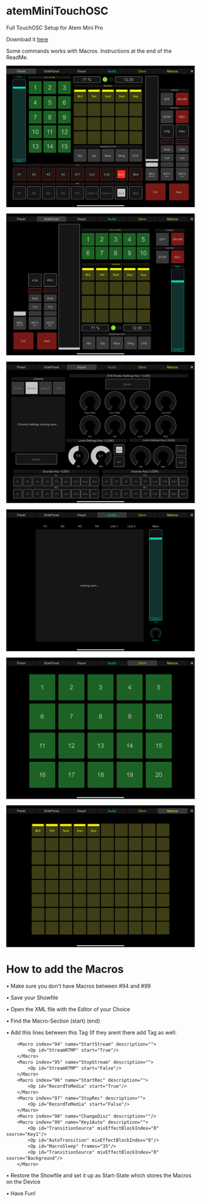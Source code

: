 # atemMiniTouchOSC
Full TouchOSC Setup for Atem Mini Pro

Download it [here](https://github.com/mkcologne/atemMiniTouchOSC/blob/master/AtemMiniPro0.9.touchosc)

Some commands works with Macros.
Instructions at the end of the ReadMe.

![alt text](https://github.com/mkcologne/atemMiniTouchOSC/blob/master/Images/01.png)

![alt text](https://github.com/mkcologne/atemMiniTouchOSC/blob/master/Images/03.png)

![alt text](https://github.com/mkcologne/atemMiniTouchOSC/blob/master/Images/04.png)

![alt text](https://github.com/mkcologne/atemMiniTouchOSC/blob/master/Images/05.png)

![alt text](https://github.com/mkcologne/atemMiniTouchOSC/blob/master/Images/06.png)

![alt text](https://github.com/mkcologne/atemMiniTouchOSC/blob/master/Images/07.png)

# How to add the Macros

• Make sure you don't have Macros between #94 and #99

• Save your Showfile

• Open the XML file with the Editor of your Choice

• Find the Macro-Section
    (start)  <MacroPool>
    (end)  </MacroPool>
    
 • Add this lines between this Tag (If they arent there add <MacroPool> Tag as well:
  
 
        <Macro index="94" name="StartStream" description="">
            <Op id="StreamRTMP" start="True"/>
        </Macro>
        <Macro index="95" name="StopStream" description="">
            <Op id="StreamRTMP" start="False"/>
        </Macro>
        <Macro index="96" name="StartRec" description="">
            <Op id="RecordToMedia" start="True"/>
        </Macro>
        <Macro index="97" name="StopRec" description="">
            <Op id="RecordToMedia" start="False"/>
        </Macro>
        <Macro index="98" name="ChangeDisc" description=""/>
        <Macro index="99" name="Key1Auto" description="">
            <Op id="TransitionSource" mixEffectBlockIndex="0" source="Key1"/>
            <Op id="AutoTransition" mixEffectBlockIndex="0"/>
            <Op id="MacroSleep" frames="35"/>
            <Op id="TransitionSource" mixEffectBlockIndex="0" source="Background"/>
        </Macro>
 
 
• Restore the Showfile and set it up as Start-State which stores the Macros on the Device

• Have Fun!
